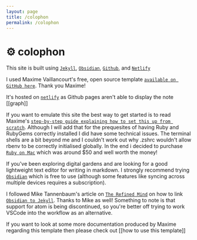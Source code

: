 ```yaml
---
layout: page
title: /colophon
permalink: /colophon
---
```


# ⚙️ colophon

This site is built using [`Jekyll`](https://jekyllrb.com/), [`Obsidian`](https://obsidian.md/), [`Github`](https://www.github.com), and [`Netlify`](https://www.netlify.com/)

I used Maxime Vaillancourt's free, open source template [`available on GitHub here`](https://github.com/maximevaillancourt/digital-garden-jekyll-template). Thank you Maxime!

It's hosted on [`netlify`](https://www.netlify.com/) as Github pages aren't able to display the note [[graph]]

If you want to emulate this site the best way to get started is to read Maxime's [`step-by-step guide explaining how to set this up from scratch`](https://maximevaillancourt.com/blog/setting-up-your-own-digital-garden-with-jekyll). Although I will add that for the prequesites of having Ruby and RubyGems correctly installed I did have some technical issues. The terminal shells are a bit beyond me and I couldn't work out why .zshrc wouldn't allow rbenv to be correctly initialised globally. In the end i decided to purchase [`Ruby on Mac`](https://www.rubyonmac.dev/) which was around $50 and well worth the money!

If you've been exploring digital gardens and are looking for a good lightweight text editor for writing in markdown. I strongly recommend trying [`Obsidian`](https://obsidian.md/) which is free to use (although some features like syncing across multiple devices requires a subscription).

I followed Mike Tannenbaum's article on [`The Refined Mind`](https://refinedmind.co/) on how to link [`Obsidian to Jekyll`](https://refinedmind.co/obsidian-jekyll-workflow). Thanks to Mike as well! Something to note is that support for atom is being discontinued, so you're better off trying to work VSCode into the workflow as an alternative.

If you want to look at some more documentation produced by Maxime regarding this template then please check out [[how to use this template]]
